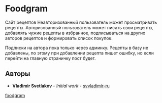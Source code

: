# Foodgram

Сайт рецептов
Неавторизованный пользователь может просматривать рецепты. 
Авторизованный пользователь может писать свои рецепты, добавлять чужие рецепты в избранное, подписываться на других авторов рецептов и формировать список покупок.

Подписки на автора пока только через админку.
Рецепты в базу не добавлены, по этому при добавлении рецепта пишет ошибку, но если перейти на главную страничку пост будет.


## Авторы

* **Vladimir Svetlakov** - *Initial work* - [svvladimir-ru](https://github.com/svvladimir-ru)

[foodgram](//http://www.foogramtest.ml/)
